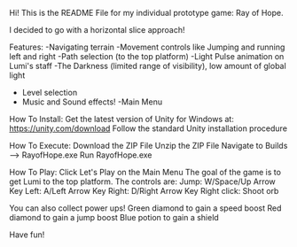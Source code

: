 Hi! This is the README File for my individual prototype game: Ray of Hope.

I decided to go with a horizontal slice approach!

Features:
-Navigating terrain
-Movement controls like Jumping and running left and right
-Path selection (to the top platform)
-Light Pulse animation on Lumi's staff
-The Darkness (limited range of visibility), low amount of global light
- Level selection
- Music and Sound effects!
-Main Menu

How To Install:
Get the latest version of Unity for Windows at: https://unity.com/download
Follow the standard Unity installation procedure

How To Execute:
Download the ZIP File
Unzip the ZIP File
Navigate to Builds --> RayofHope.exe
Run RayofHope.exe

How To Play:
Click Let's Play on the Main Menu
The goal of the game is to get Lumi to the top platform. 
The controls are:
Jump: W/Space/Up Arrow Key
Left: A/Left Arrow Key
Right: D/Right Arrow Key
Right click: Shoot orb

You can also collect power ups!
Green diamond to gain a speed boost
Red diamond to gain a jump boost
Blue potion to gain a shield

Have fun!
